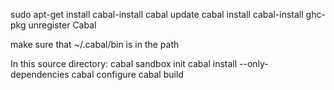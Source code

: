 sudo apt-get install cabal-install
cabal update
cabal install cabal-install
ghc-pkg unregister Cabal

make sure that ~/.cabal/bin is in the path

In this source directory:
cabal sandbox init
cabal install --only-dependencies
cabal configure
cabal build

